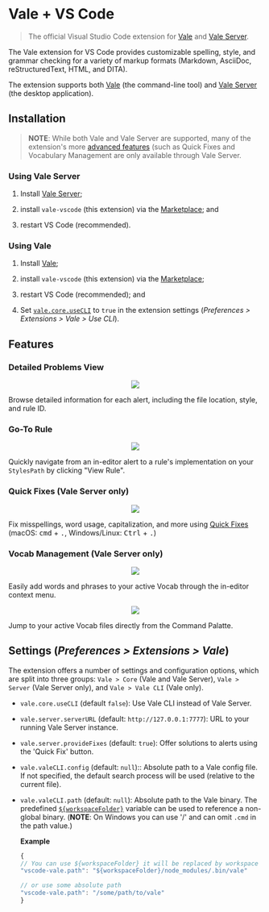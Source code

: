 # Vale + VS Code

> The official Visual Studio Code extension for [Vale](https://github.com/errata-ai/vale) and [Vale Server](https://errata.ai/vale-server/).

The Vale extension for VS Code provides customizable spelling, style, and grammar checking for a variety of markup formats (Markdown, AsciiDoc, reStructuredText, HTML, and DITA).

The extension supports both [Vale](https://github.com/errata-ai/vale) (the command-line tool) and [Vale Server](https://errata.ai/vale-server/) (the desktop application).

## Installation

> **NOTE**: While both Vale and Vale Server are supported, many of the extension's more [advanced features](#features) (such as Quick Fixes and Vocabulary Management are only available through Vale Server. 

### Using Vale Server

1. Install [Vale Server](https://errata.ai/vale-server/);

2. install `vale-vscode` (this extension) via the [Marketplace](https://marketplace.visualstudio.com/items?itemName=errata-ai.vale-server); and

3. restart VS Code (recommended).

### Using Vale

1. Install [Vale](https://docs.errata.ai/vale/install);

2. install `vale-vscode` (this extension) via the [Marketplace](https://marketplace.visualstudio.com/items?itemName=errata-ai.vale-server);

3. restart VS Code (recommended); and

4. Set [`vale.core.useCLI`](#settings) to `true` in the extension settings (_Preferences > Extensions > Vale > Use CLI_).

## Features

### Detailed Problems View

<p align="center">
  <img src="https://user-images.githubusercontent.com/8785025/89956665-76c9fa80-dbea-11ea-9eba-3f272a5a26e5.png" />
</p>

Browse detailed information for each alert, including the file location, style, and rule ID.

### Go-To Rule

<p align="center">
  <img src="https://user-images.githubusercontent.com/8785025/89956857-d1635680-dbea-11ea-8e50-8e2715721e5d.png" />
</p>

Quickly navigate from an in-editor alert to a rule's implementation on your `StylesPath` by clicking "View Rule".

### Quick Fixes (Vale Server only)

<p align="center">
  <img src="https://user-images.githubusercontent.com/8785025/89957413-2eabd780-dbec-11ea-97e1-9a04bce950ce.png" />
</p>

Fix misspellings, word usage, capitalization, and more using [Quick Fixes](https://code.visualstudio.com/docs/editor/refactoring#_code-actions-quick-fixes-and-refactorings) (macOS: <kbd>cmd</kbd> + <kbd>.</kbd>, Windows/Linux: <kbd>Ctrl</kbd> + <kbd>.</kbd>)

### Vocab Management (Vale Server only)

<p align="center">
  <img src="https://user-images.githubusercontent.com/8785025/89957619-b8f43b80-dbec-11ea-846d-0d9ee7f50088.png" />
</p>

Easily add words and phrases to your active Vocab through the in-editor context menu.

<p align="center">
  <img src="https://user-images.githubusercontent.com/8785025/89957701-f062e800-dbec-11ea-9d03-2d9ce2542f03.png" />
</p>

Jump to your active Vocab files directly from the Command Palatte.

## Settings (_Preferences > Extensions > Vale_)

The extension offers a number of settings and configuration options, which are split into three groups: `Vale > Core` (Vale and Vale Server), `Vale > Server` (Vale Server only), and `Vale > Vale CLI` (Vale only).

- `vale.core.useCLI` (default `false`): Use Vale CLI instead of Vale Server.

- `vale.server.serverURL` (default: `http://127.0.0.1:7777`): URL to your running Vale Server instance.

- `vale.server.provideFixes` (default: `true`): Offer solutions to alerts using the 'Quick Fix' button.

- `vale.valeCLI.config` (default: `null`):: Absolute path to a Vale config file. If not specified, the default search process will be used (relative to the current file).

-   `vale.valeCLI.path` (default: `null`): Absolute path to the Vale binary. The predefined [`${workspaceFolder}`](https://code.visualstudio.com/docs/editor/variables-reference#_predefined-variables) variable can be used to reference a non-global binary. (**NOTE**: On Windows you can use '/' and can omit `.cmd` in the path value.)

    **Example**

    ```js
    {
    // You can use ${workspaceFolder} it will be replaced by workspace folder path
    "vscode-vale.path": "${workspaceFolder}/node_modules/.bin/vale"

    // or use some absolute path
    "vscode-vale.path": "/some/path/to/vale"
    }
    ```
